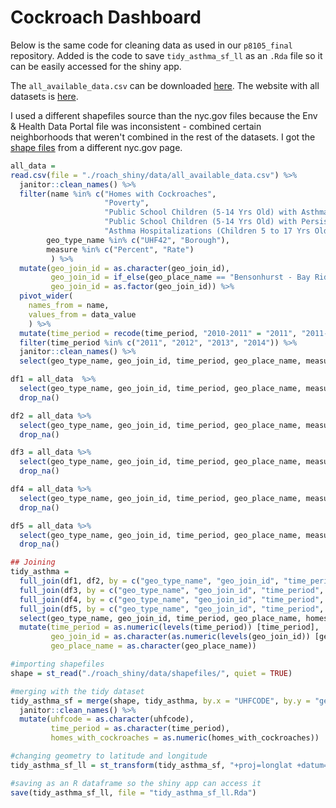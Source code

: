 Cockroach Dashboard
================

Below is the same code for cleaning data as used in our `p8105_final` repository. Added is the code to save `tidy_asthma_sf_ll` as an `.Rda` file so it can be easily accessed for the shiny app.

The `all_available_data.csv` can be downloaded [here](http://a816-dohbesp.nyc.gov/IndicatorPublic/EPHTCsv/AllAvailableData.zip). The website with all datasets is [here](http://a816-dohbesp.nyc.gov/IndicatorPublic/BuildATable.aspx).

I used a different shapefiles source than the nyc.gov files because the Env & Health Data Portal file was inconsistent - combined certain neighborhoods that weren't combined in the rest of the datasets. I got the [shape files](https://www1.nyc.gov/site/doh/data/health-tools/maps-gis-data-files-for-download.page) from a different nyc.gov page.

``` r
all_data = 
read.csv(file = "./roach_shiny/data/all_available_data.csv") %>% 
  janitor::clean_names() %>% 
  filter(name %in% c("Homes with Cockroaches", 
                     "Poverty", 
                     "Public School Children (5-14 Yrs Old) with Asthma", 
                     "Public School Children (5-14 Yrs Old) with Persistent Asthma", 
                     "Asthma Hospitalizations (Children 5 to 17 Yrs Old)"),
        geo_type_name %in% c("UHF42", "Borough"), 
        measure %in% c("Percent", "Rate")
         ) %>% 
  mutate(geo_join_id = as.character(geo_join_id),
         geo_join_id = if_else(geo_place_name == "Bensonhurst - Bay Ridge", "209", geo_join_id),
         geo_join_id = as.factor(geo_join_id)) %>% 
  pivot_wider(
    names_from = name, 
    values_from = data_value
    ) %>%
  mutate(time_period = recode(time_period, "2010-2011" = "2011", "2011-2012" = "2012", "2012-2013" = "2013", "2013-2014" = "2014", "2010-14" = "2011")) %>%
  filter(time_period %in% c("2011", "2012", "2013", "2014")) %>% 
  janitor::clean_names() %>% 
  select(geo_type_name, geo_join_id, time_period, geo_place_name, measure, indicator_id, homes_with_cockroaches, poverty, public_school_children_5_14_yrs_old_with_asthma, public_school_children_5_14_yrs_old_with_persistent_asthma, asthma_hospitalizations_children_5_to_17_yrs_old)

df1 = all_data  %>% 
  select(geo_type_name, geo_join_id, time_period, geo_place_name, measure, indicator_id, homes_with_cockroaches) %>% 
  drop_na()

df2 = all_data %>% 
  select(geo_type_name, geo_join_id, time_period, geo_place_name, measure, indicator_id, poverty) %>% 
  drop_na()

df3 = all_data %>% 
  select(geo_type_name, geo_join_id, time_period, geo_place_name, measure, indicator_id, public_school_children_5_14_yrs_old_with_asthma) %>% 
  drop_na()

df4 = all_data %>% 
  select(geo_type_name, geo_join_id, time_period, geo_place_name, measure, indicator_id, public_school_children_5_14_yrs_old_with_persistent_asthma) %>% 
  drop_na()

df5 = all_data %>% 
  select(geo_type_name, geo_join_id, time_period, geo_place_name, measure, indicator_id, asthma_hospitalizations_children_5_to_17_yrs_old) %>% 
  drop_na()

## Joining
tidy_asthma = 
  full_join(df1, df2, by = c("geo_type_name", "geo_join_id", "time_period", "geo_place_name")) %>% 
  full_join(df3, by = c("geo_type_name", "geo_join_id", "time_period", "geo_place_name")) %>% 
  full_join(df4, by = c("geo_type_name", "geo_join_id", "time_period", "geo_place_name")) %>% 
  full_join(df5, by = c("geo_type_name", "geo_join_id", "time_period", "geo_place_name")) %>% 
  select(geo_type_name, geo_join_id, time_period, geo_place_name, homes_with_cockroaches, poverty, public_school_children_5_14_yrs_old_with_asthma, public_school_children_5_14_yrs_old_with_persistent_asthma, asthma_hospitalizations_children_5_to_17_yrs_old) %>% 
  mutate(time_period = as.numeric(levels(time_period)) [time_period],
         geo_join_id = as.character(as.numeric(levels(geo_join_id)) [geo_join_id]),
         geo_place_name = as.character(geo_place_name))

#importing shapefiles
shape = st_read("./roach_shiny/data/shapefiles/", quiet = TRUE)

#merging with the tidy dataset
tidy_asthma_sf = merge(shape, tidy_asthma, by.x = "UHFCODE", by.y = "geo_join_id") %>% 
  janitor::clean_names() %>% 
  mutate(uhfcode = as.character(uhfcode),
         time_period = as.character(time_period),
         homes_with_cockroaches = as.numeric(homes_with_cockroaches))

#changing geometry to latitude and longitude
tidy_asthma_sf_ll = st_transform(tidy_asthma_sf, "+proj=longlat +datum=WGS84")

#saving as an R dataframe so the shiny app can access it
save(tidy_asthma_sf_ll, file = "tidy_asthma_sf_ll.Rda")
```
